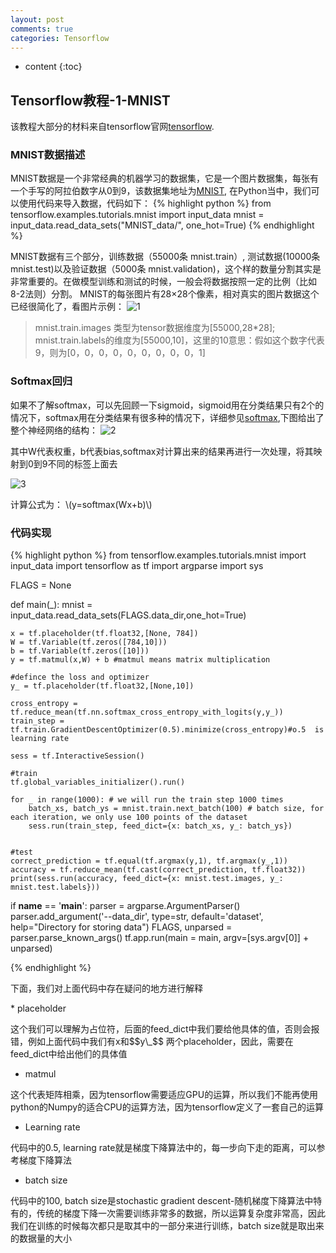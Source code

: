 ```yaml
---
layout: post
comments: true
categories: Tensorflow
---
```


* content
{:toc}

## Tensorflow教程-1-MNIST

该教程大部分的材料来自tensorflow官网[tensorflow](https://www.tensorflow.org).

### MNIST数据描述

MNIST数据是一个非常经典的机器学习的数据集，它是一个图片数据集，每张有一个手写的阿拉伯数字从0到9，该数据集地址为[MNIST](http://yann.lecun.com/exdb/mnist/), 在Python当中，我们可以使用代码来导入数据，代码如下：
{% highlight python %}
from tensorflow.examples.tutorials.mnist import input_data
mnist = input_data.read_data_sets("MNIST_data/", one_hot=True)
{% endhighlight %} 

MNIST数据有三个部分，训练数据（55000条 mnist.train）, 测试数据(10000条 mnist.test)以及验证数据（5000条 mnist.validation)，这个样的数量分割其实是非常重要的。在做模型训练和测试的时候，一般会将数据按照一定的比例（比如8-2法则）分割。
MNIST的每张图片有28×28个像素，相对真实的图片数据这个已经很简化了，看图片示例：
![1](https://www.tensorflow.org/versions/r0.12/images/MNIST-Matrix.png)
> mnist.train.images 类型为tensor数据维度为[55000,28*28]; mnist.train.labels的维度为[55000,10]，这里的10意思：假如这个数字代表9，则为[0，0，0，0，0，0，0，0，0，1]

### Softmax回归
如果不了解softmax，可以先回顾一下sigmoid，sigmoid用在分类结果只有2个的情况下，softmax用在分类结果有很多种的情况下，详细参见[softmax](http://ufldl.stanford.edu/wiki/index.php/Softmax%E5%9B%9E%E5%BD%92),下图给出了整个神经网络的结构：
![2](https://www.tensorflow.org/versions/r0.12/images/softmax-regression-scalargraph.png)

<p>其中W代表权重，b代表bias,softmax对计算出来的结果再进行一次处理，将其映射到0到9不同的标签上面去</p>

![3](https://www.tensorflow.org/versions/r0.12/images/softmax-regression-vectorequation.png)

 计算公式为：
\\(y=softmax(Wx+b)\\)

### 代码实现
{% highlight python %}
from tensorflow.examples.tutorials.mnist import input_data
import tensorflow as tf
import argparse
import sys

FLAGS = None

def main(_):
    mnist = input_data.read_data_sets(FLAGS.data_dir,one_hot=True)

    x = tf.placeholder(tf.float32,[None, 784])
    W = tf.Variable(tf.zeros([784,10]))
    b = tf.Variable(tf.zeros([10]))
    y = tf.matmul(x,W) + b #matmul means matrix multiplication

    #defince the loss and optimizer
    y_ = tf.placeholder(tf.float32,[None,10])

    cross_entropy = tf.reduce_mean(tf.nn.softmax_cross_entropy_with_logits(y,y_))
    train_step = tf.train.GradientDescentOptimizer(0.5).minimize(cross_entropy)#o.5  is learning rate

    sess = tf.InteractiveSession()

    #train
    tf.global_variables_initializer().run()

    for _ in range(1000): # we will run the train step 1000 times
        batch_xs, batch_ys = mnist.train.next_batch(100) # batch size, for each iteration, we only use 100 points of the dataset
        sess.run(train_step, feed_dict={x: batch_xs, y_: batch_ys})


    #test
    correct_prediction = tf.equal(tf.argmax(y,1), tf.argmax(y_,1))
    accuracy = tf.reduce_mean(tf.cast(correct_prediction, tf.float32))
    print(sess.run(accuracy, feed_dict={x: mnist.test.images, y_: mnist.test.labels}))

if __name__ == '__main__':
    parser = argparse.ArgumentParser()
    parser.add_argument('--data_dir', type=str, default='dataset', help="Directory for storing data")
    FLAGS, unparsed = parser.parse_known_args()
    tf.app.run(main = main, argv=[sys.argv[0]] + unparsed)

{% endhighlight %}     
<p>下面，我们对上面代码中存在疑问的地方进行解释</p>
* placeholder
<p>这个我们可以理解为占位符，后面的feed_dict中我们要给他具体的值，否则会报错，例如上面代码中我们有x和$$y\_$$ 两个placeholder，因此，需要在feed_dict中给出他们的具体值</p>

* matmul     
<p>这个代表矩阵相乘，因为tensorflow需要适应GPU的运算，所以我们不能再使用python的Numpy的适合CPU的运算方法，因为tensorflow定义了一套自己的运算</p>

* Learning rate
<p>代码中的0.5, learning rate就是梯度下降算法中的，每一步向下走的距离，可以参考梯度下降算法</p>

* batch size
<p>代码中的100, batch size是stochastic gradient descent-随机梯度下降算法中特有的，传统的梯度下降一次需要训练非常多的数据，所以运算复杂度非常高，因此我们在训练的时候每次都只是取其中的一部分来进行训练，batch size就是取出来的数据量的大小</p>
